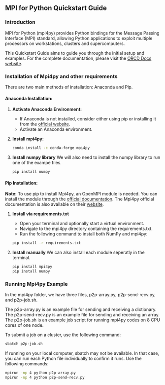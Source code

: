 ## MPI for Python Quickstart Guide

### Introduction
MPI for Python (mpi4py) provides Python bindings for the Message Passing Interface (MPI) standard, allowing Python applications to exploit multiple processors on workstations, clusters and supercomputers. 

This Quickstart Guide aims to guide you through the initial setup and examples. For the complete documentation, please visit the [ORCD Docs website](https://orcd-docs.mit.edu/recipes/mpi4py/).

### Installation of Mpi4py and other requirements
There are two main methods of installation: Anaconda and Pip. 

#### Anaconda Installation:
1. **Activate Anaconda Environment:**
   - If Anaconda is not installed, consider either using pip or installing it from the [official website](https://docs.anaconda.com/free/anaconda/install/index.html).
   - Activate an Anaconda environment.

2. **Install mpi4py:**
   ```bash
   conda install -c conda-forge mpi4py
   ```

3. **Install numpy library**
    We will also need to install the numpy library to run one of the exampe files. 
    ```bash
    pip install numpy
    ```

#### Pip Installation:
**Note:** To use pip to install Mpi4py, an OpenMPI module is needed. You can install the module through the [official documentation](https://docs.open-mpi.org/en/v5.0.x/installing-open-mpi/quickstart.html). The Mpi4py official documentation is also available on their [website](https://mpi4py.readthedocs.io/en/stable/install.html). 

1. **Install via requirements.txt**
   - Open your terminal and optionally start a virtual environment.
   - Navigate to the mpi4py directory containing the requirements.txt.
   - Run the following command to install both NumPy and mpi4py:
    
    ```bash
    pip install -r requirements.txt
    ```

2. **Install manually**
    We can also install each module seperatly in the terminal.
    ```bash
    pip install mpi4py
    pip install numpy
    ```

### Running Mpi4py Example
In the mpi4py folder, we have three files, p2p-array.py, p2p-send-recv.py, and p2p-job.sh. 

The p2p-array.py is an example file for sending and receiving a dictionary. The p2p-send-recv.py is an example file for sending and receiving an array. The p2p-job.sh is an example job script for running mpi4py codes on 8 CPU cores of one node. 

To submit a job on a cluster, use the following command:
```bash
sbatch p2p-job.sh
```

If running on your local computer, sbatch may not be available. In that case, you can run each Python file individually to confirm it runs. Use the following commands: 

```bash
mpirun -np 4 python p2p-array.py
mpirun -np 4 python p2p-send-recv.py
```